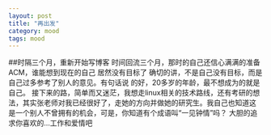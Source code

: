 ```yaml
---
layout: post
title: "再出发"
category: mood
tags: mood
---
```

##时隔三个月，重新开始写博客
    时间回流三个月，那时的自己还信心满满的准备ACM，谁能想到现在的自己
居然没有目标了
    确切的讲，不是自己没有目标，而是自己过多参考了别人的意见。有句话说
的好，20多岁的年龄，最不想成为的就是自己。
    接下来的路，简单而又迷茫，我想走linux相关的技术路线，还有考研的想
法，其实张老师对我已经很好了，走她的方向并做她的研究生。我自己也知道这
是一个别人不曾拥有的机会，可是，你知道有个成语叫“一见钟情”吗？
    大胆的追求你喜欢的...工作和爱情吧
